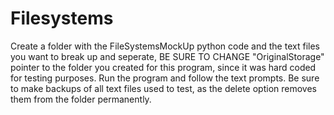# Filesystems

Create a folder with the FileSystemsMockUp python code and the text files you want to break up and seperate, BE SURE TO CHANGE "OriginalStorage" pointer to the folder you created for this program, since it was hard coded for testing purposes.
Run the program and follow the text prompts. Be sure to make backups of all text files used to test, as the delete option removes them from the folder permanently.
